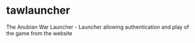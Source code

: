 # tawlauncher
The Anubian War Launcher - Launcher allowing authentication and play of the game from the website
